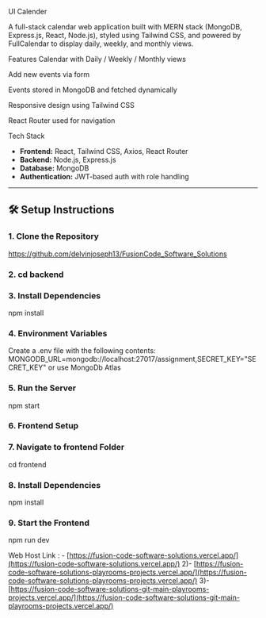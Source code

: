 UI Calender

A full-stack calendar web application built with MERN stack (MongoDB, Express.js, React, Node.js), styled using Tailwind CSS, and powered by FullCalendar to display daily, weekly, and monthly views.

Features
 Calendar with Daily / Weekly / Monthly views

 Add new events via form

 Events stored in MongoDB and fetched dynamically

 Responsive design using Tailwind CSS

 React Router used for navigation

Tech Stack

- **Frontend:** React, Tailwind CSS, Axios, React Router
- **Backend:** Node.js, Express.js
- **Database:** MongoDB
- **Authentication:** JWT-based auth with role handling

---

## 🛠 Setup Instructions

### 1. Clone the Repository
[https://github.com/delvinjoseph13/FusionCode_Software_Solutions
](https://github.com/delvinjoseph13/FusionCode_Software_Solutions)
### 2. cd backend

### 3. Install Dependencies

npm install

### 4. Environment Variables

Create a .env file with the following contents: MONGODB_URL=mongodb://localhost:27017/assignment,SECRET_KEY="SECRET_KEY" or use MongoDb Atlas

### 5. Run the Server

npm start

### 6. Frontend Setup

### 7. Navigate to frontend Folder

cd frontend 

### 8. Install Dependencies

npm install

### 9. Start the Frontend

npm run dev


Web Host Link : - [https://fusion-code-software-solutions.vercel.app/](https://fusion-code-software-solutions.vercel.app/)
2)- [https://fusion-code-software-solutions-playrooms-projects.vercel.app/](https://fusion-code-software-solutions-playrooms-projects.vercel.app/)
3)- [https://fusion-code-software-solutions-git-main-playrooms-projects.vercel.app/](https://fusion-code-software-solutions-git-main-playrooms-projects.vercel.app/)
